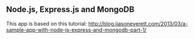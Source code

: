 ## Node.js, Express.js and  MongoDB ##

This app is based on this tutorial:
http://blog.ijasoneverett.com/2013/03/a-sample-app-with-node-js-express-and-mongodb-part-1/

